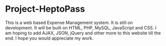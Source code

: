 # Project-HeptoPass
This is a web based Expense Management system. It is still on development. It will be built on HTML, PHP, MySQL, JavaScript and CSS. I am hoping to add AJAX, JSON, jQuery and other more to this website till the end. I hope you would appreciate my work.
